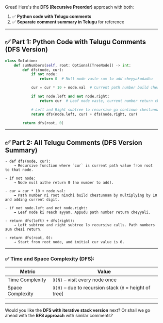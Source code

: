 Great! Here's the **DFS (Recursive Preorder)** approach with both:

1. ✅ **Python code with Telugu comments**
2. ✅ **Separate comment summary in Telugu** for reference

---

## ✅ Part 1: Python Code with Telugu Comments (DFS Version)

```python
class Solution:
    def sumNumbers(self, root: Optional[TreeNode]) -> int:
        def dfs(node, cur):
            if not node:
                return 0  # Null node vaste sum lo add cheyyakudadhu

            cur = cur * 10 + node.val  # Current path number build chestunnam

            if not node.left and not node.right:
                return cur  # Leaf node vaste, current number return cheyyali

            # Left and Right subtree lo recursive ga continue chestunnam
            return dfs(node.left, cur) + dfs(node.right, cur)

        return dfs(root, 0)
```

---

## ✅ Part 2: All Telugu Comments (DFS Version Summary)

```text
- def dfs(node, cur):
    → Recursive function where `cur` is current path value from root to that node.

- if not node:
    → Node null aithe return 0 (no number to add).

- cur = cur * 10 + node.val:
    → Path number ni root ninchi build chestunnam by multiplying by 10 and adding current digit.

- if not node.left and not node.right:
    → Leaf node ki reach ayyam. Appudu path number return cheyyali.

- return dfs(left) + dfs(right):
    → Left subtree and right subtree lo recursive calls. Path numbers sum chesi return.

- return dfs(root, 0):
    → Start from root node, and initial cur value is 0.
```

---

### ✅ Time and Space Complexity (DFS):

| Metric           | Value                                                  |
| ---------------- | ------------------------------------------------------ |
| Time Complexity  | `O(N)` – visit every node once                         |
| Space Complexity | `O(H)` – due to recursion stack (`H` = height of tree) |

---

Would you like the **DFS with iterative stack version** next? Or shall we go ahead with the **BFS approach** with similar comments?
